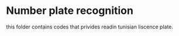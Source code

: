 # Number plate recognition

this folder contains codes that privides readin tunisian liscence plate.
